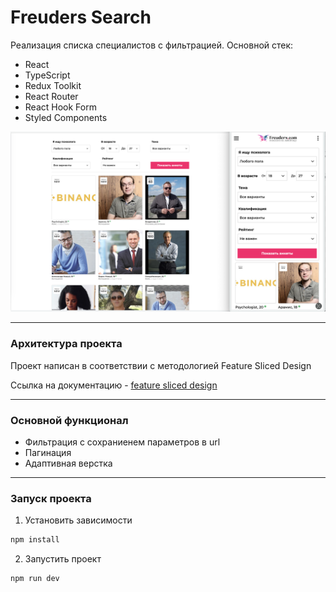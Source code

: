# Freuders Search

Реализация списка специалистов с фильтрацией. Основной стек:
- React
- TypeScript
- Redux Toolkit
- React Router
- React Hook Form
- Styled Components

![screenshot](./screenshot.png)

----

### Архитектура проекта

Проект написан в соответствии с методологией Feature Sliced Design

Ссылка на документацию - [feature sliced design](https://feature-sliced.design/docs/get-started/tutorial)

----

### Основной функционал
- Фильтрация с сохраниенем параметров в url
- Пагинация
- Адаптивная верстка

----

### Запуск проекта

1. Установить зависимости

```bash
npm install
```
2. Запустить проект

```bash
npm run dev
```

